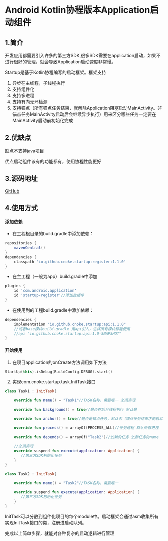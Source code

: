 # Android Kotlin协程版本Application启动组件

## 1.简介

开发应用都需要引入许多的第三方SDK,很多SDK需要在application启动，如果不进行很好的管理，就会导致Application启动速度非常慢。

Startup是基于Kotlin协程编写的启动框架。框架支持

1. 异步在主线程，子线程执行
2. 支持组件化 
3. 支持多进程
4. 支持有向无环检测
5. 支持锚点（所有锚点任务结束，就解除Application阻塞启动MainActivity。非锚点任务MainActivity启动后会继续异步执行）用来区分哪些任务一定要在MainActivity启动前初始化完成

## 2.优缺点

缺点不支持java项目

优点启动组件该有的功能都有，使用协程性能更好

## 3.源码地址

[GitHub](https://github.com/cnoke/startup)

## 4.使用方式

#### 添加依赖

- 在工程根目录的build.gradle中添加依赖：

```groovy
repositories {
    mavenCentral()
}
dependencies {
    classpath 'io.github.cnoke.startup:register:1.1.0'
}
```


- 在主工程（一般为app）build.gradle中添加

```groovy
plugins {
    id 'com.android.application'
    id 'startup-register'//添加此插件
}
```


- 在使用到的工程build.gradle中添加依赖：

```groovy
dependencies {
    implementation "io.github.cnoke.startup:api:1.1.0"
    //或者base模块build.gradle 用api引入，这样所有模块都能使用
    //api "io.github.cnoke.startup:api:1.0-SNAPSHOT"
}
```

#### 开始使用

1. 在项目application的onCreate方法调用如下方法

```kotlin
StartUp(this).isDebug(BuildConfig.DEBUG).start()
```

2. 实现com.cnoke.startup.task.InitTask接口

```kotlin
class Task1 : InitTask{

    override fun name() = "Task1"//TASK名称，需要唯一 必须实现
    
    override fun background() = true//是否在后台线程执行 默认是

    override fun anchor() = true//是否是锚点任务，默认否（锚点任务结束才能启动activity）

    override fun process() = arrayOf(PROCESS_ALL)//任务进程 默认所有进程
    
    override fun depends() = arrayOf("Task2")//依赖的任务 依赖任务的name
    
    //必须实现
    override suspend fun execute(application: Application) {
       //第三方SDK初始化任务
    }
}

class Task2 : InitTask{

    override fun name() = "Task2"//TASK名称，需要唯一
    
    override suspend fun execute(application: Application) {
       //第三方SDK初始化任务
    }
}
```

InitTask可以分散到组件化项目的每个module中。启动框架会通过asm收集所有实现InitTask接口的类，注册进启动队列。

完成以上简单步骤，就能对各种复杂的启动逻辑进行管理

